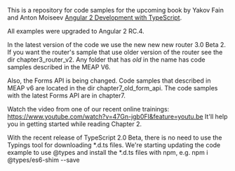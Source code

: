This is a repository for code samples for the upcoming book by Yakov Fain and Anton Moiseev <a href="https://manning.com/books/angular-2-development-with-typescript">Angular 2 Development with TypeScript</a>. 

All examples were upgraded to Angular 2 RC.4. 

In the latest version of the code we use the new new new router 3.0 Beta 2. If you want the router's sample that use older version of the router see the dir chapter3_router_v2.
Any folder that has _old_ in the name has code samples described in the MEAP V6.

Also, the Forms API is being changed. Code samples that described in MEAP v6 are located in the dir chapter7_old_form_api. The code samples with the latest Forms API are in chapter7.

Watch the video from one of our recent online trainings:
https://www.youtube.com/watch?v=47Gn-jgb0FI&feature=youtu.be
It'll help you in getting started while reading Chapter 2.

With the recent release of TypeScript 2.0 Beta, there is no need to use the Typings tool for downloading *.d.ts files. We're starting updating the code example to use @types and install the *.d.ts files with npm, e.g. 
npm i @types/es6-shim --save

